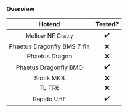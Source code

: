 ### Overview


Hotend        |  Tested?
:-------------------------:|:-------------------------:
Mellow NF Crazy  |   :heavy_check_mark:
Phaetus Dragonfly BMS 7 fin  |   :x:
Phaetus Dragon  |   :x:
Phaetus Dragonfly BMO |   :heavy_check_mark:
Stock MK8  |   :x:
TL TR6 |   :x:
Rapido UHF  |   :heavy_check_mark: